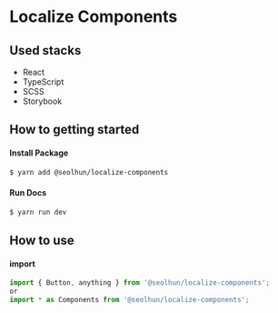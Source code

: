 # Localize Components

## Used stacks
- React
- TypeScript
- SCSS
- Storybook

## How to getting started
#### Install Package
```bash
$ yarn add @seolhun/localize-components
```

#### Run Docs
```bash
$ yarn run dev
```

## How to use
#### import
```js
import { Button, anything } from '@seolhun/localize-components';
or 
import * as Components from '@seolhun/localize-components';
```
